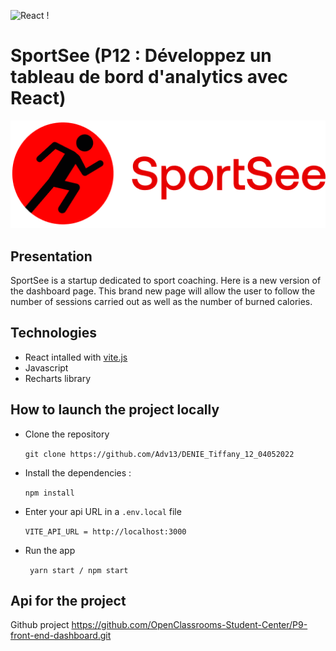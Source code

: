 ![React](https://img.shields.io/badge/react-%2320232a.svg?style=for-the-badge&logo=react&logoColor=%2361DAFB)
!

# SportSee (P12 : Développez un tableau de bord d'analytics avec React)

![SportSeeLogo](./src/assets/logo.png)

## Presentation

SportSee is a startup dedicated to sport coaching.
Here is a new version of the dashboard page. This brand new page will allow the user to follow the number of sessions carried out as well as the number of burned calories.

## Technologies

-   React intalled with [vite.js](https://vitejs.dev/)
-   Javascript
-   Recharts library

## How to launch the project locally

-   Clone the repository

    `git clone https://github.com/Adv13/DENIE_Tiffany_12_04052022`

-   Install the dependencies :

    `npm install`

-   Enter your api URL in a `.env.local` file

    `VITE_API_URL = http://localhost:3000`

-   Run the app

    ` yarn start / npm start`

## Api for the project

Github project https://github.com/OpenClassrooms-Student-Center/P9-front-end-dashboard.git
